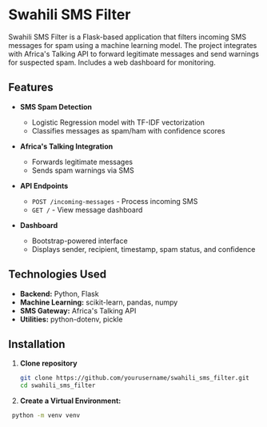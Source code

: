 # Swahili SMS Filter

Swahili SMS Filter is a Flask-based application that filters incoming SMS messages for spam using a machine learning model. The project integrates with Africa's Talking API to forward legitimate messages and send warnings for suspected spam. Includes a web dashboard for monitoring.

## Features

- **SMS Spam Detection**
  - Logistic Regression model with TF-IDF vectorization
  - Classifies messages as spam/ham with confidence scores
  
- **Africa's Talking Integration**
  - Forwards legitimate messages
  - Sends spam warnings via SMS

- **API Endpoints**
  - `POST /incoming-messages` - Process incoming SMS
  - `GET /` - View message dashboard

- **Dashboard**
  - Bootstrap-powered interface
  - Displays sender, recipient, timestamp, spam status, and confidence

## Technologies Used

- **Backend:** Python, Flask
- **Machine Learning:** scikit-learn, pandas, numpy
- **SMS Gateway:** Africa's Talking API
- **Utilities:** python-dotenv, pickle

## Installation

1. **Clone repository**
   ```bash
   git clone https://github.com/yourusername/swahili_sms_filter.git
   cd swahili_sms_filter

2. **Create a Virtual Environment:**
  ```bash
   python -m venv venv 
